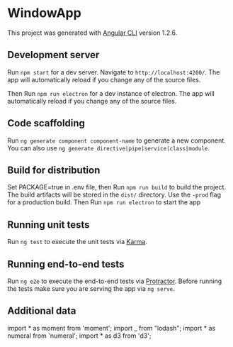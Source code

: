 # WindowApp

This project was generated with [Angular CLI](https://github.com/angular/angular-cli) version 1.2.6.

## Development server

Run `npm start` for a dev server. Navigate to `http://localhost:4200/`. The app will automatically reload if you change any of the source files.

Then Run `npm run electron` for a dev instance of electron. The app will automatically reload if you change any of the source files.

## Code scaffolding

Run `ng generate component component-name` to generate a new component. You can also use `ng generate directive|pipe|service|class|module`.

## Build for distribution


Set PACKAGE=true in .env file, then Run `npm run build` to build the project. The build artifacts will be stored in the `dist/` directory. Use the `-prod` flag for a production build.
Then Run `npm run electron` to start the app

## Running unit tests

Run `ng test` to execute the unit tests via [Karma](https://karma-runner.github.io).

## Running end-to-end tests

Run `ng e2e` to execute the end-to-end tests via [Protractor](http://www.protractortest.org/).
Before running the tests make sure you are serving the app via `ng serve`.

## Additional data
import * as moment from 'moment';
import _ from "lodash";
import * as numeral from 'numeral';
import * as d3 from 'd3';


